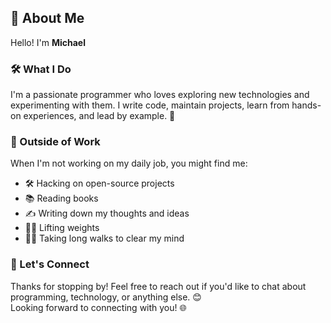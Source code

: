 ## 👋 About Me

Hello! I'm **Michael**

### 🛠 What I Do
I'm a passionate programmer who loves exploring new technologies and experimenting with them. I write code, maintain projects, learn from hands-on experiences, and lead by example. 🌟

### 🌱 Outside of Work
When I'm not working on my daily job, you might find me:
- 🛠 Hacking on open-source projects
- 📚 Reading books
- ✍️ Writing down my thoughts and ideas
- 🏋️‍♂️ Lifting weights
- 🚶‍♂️ Taking long walks to clear my mind

### 💬 Let's Connect
Thanks for stopping by! Feel free to reach out if you'd like to chat about programming, technology, or anything else. 😊  
Looking forward to connecting with you! 🌐
